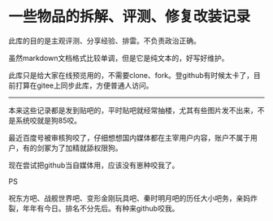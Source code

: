 # 一些物品的拆解、评测、修复改装记录

此库的目的是主观评测、分享经验、排雷。不负责政治正确。

虽然markdown文档格式比较单调，但是它是纯文本的，好写好维护。

此库只是给大家在线预览用的，不需要clone、fork。登github有时候太卡了，目前打算在gitee上同步此库，方便普通人访问。

---

本来这些记录都是发到贴吧的，平时贴吧就经常抽楼，尤其有些图片发不出来，不是系统咬就是狗85咬。

最近百度号被审核狗咬了，仔细想想国内媒体都在主宰用户内容，账户不属于用户，有的剑冢为了加精就舔权限狗。

现在尝试把github当自媒体用，应该没有崽种咬我了。

PS

祝东方吧、战舰世界吧、变形金刚玩具吧、秦时明月吧的历任大小吧务，亲妈炸裂，年年有今日。排名不分先后。有种来github咬我。